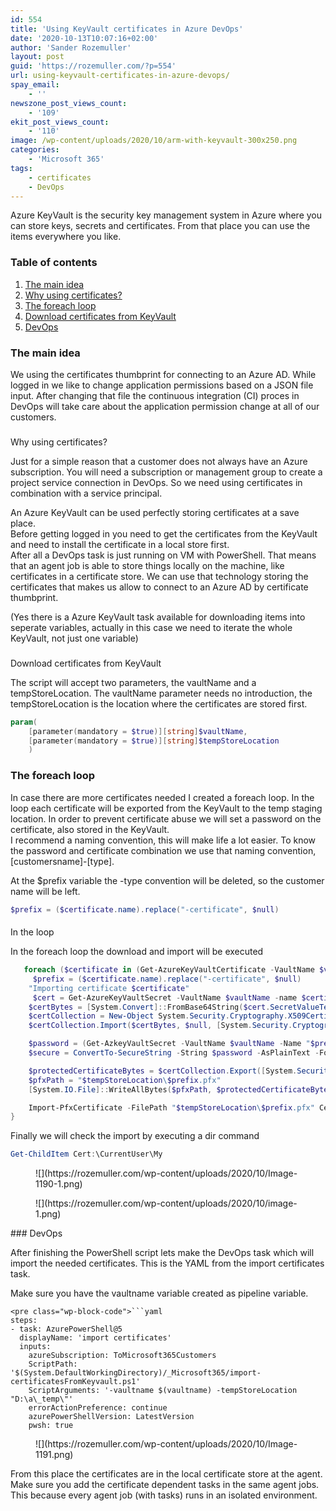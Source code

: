 ```yaml
---
id: 554
title: 'Using KeyVault certificates in Azure DevOps'
date: '2020-10-13T10:07:16+02:00'
author: 'Sander Rozemuller'
layout: post
guid: 'https://rozemuller.com/?p=554'
url: using-keyvault-certificates-in-azure-devops/
spay_email:
    - ''
newszone_post_views_count:
    - '109'
ekit_post_views_count:
    - '110'
image: /wp-content/uploads/2020/10/arm-with-keyvault-300x250.png
categories:
    - 'Microsoft 365'
tags:
    - certificates
    - DevOps
---
```


Azure KeyVault is the security key management system in Azure where you can store keys, secrets and certificates. From that place you can use the items everywhere you like.

### Table of contents

1. [The main idea](#mainidea)
2. [Why using certificates?](#certificates)
3. [The foreach loop](#loop)
4. [Download certificates from KeyVault](#downloadcertificates)
5. [DevOps](#devops)

### The main idea

We using the certificates thumbprint for connecting to an Azure AD. While logged in we like to change application permissions based on a JSON file input. After changing that file the continuous integration (CI) proces in DevOps will take care about the application permission change at all of our customers.

###   
Why using certificates?

Just for a simple reason that a customer does not always have an Azure subscription. You will need a subscription or management group to create a project service connection in DevOps. So we need using certificates in combination with a service principal.

An Azure KeyVault can be used perfectly storing certificates at a save place.   
Before getting logged in you need to get the certificates from the KeyVault and need to install the certificate in a local store first.   
After all a DevOps task is just running on VM with PowerShell. That means that an agent job is able to store things locally on the machine, like certificates in a certificate store. We can use that technology storing the certificates that makes us allow to connect to an Azure AD by certificate thumbprint.

(Yes there is a Azure KeyVault task available for downloading items into seperate variables, actually in this case we need to iterate the whole KeyVault, not just one variable)

###   
Download certificates from KeyVault

The script will accept two parameters, the vaultName and a tempStoreLocation. The vaultName parameter needs no introduction, the tempStoreLocation is the location where the certificates are stored first.

```powershell
param(
    [parameter(mandatory = $true)][string]$vaultName,
    [parameter(mandatory = $true)][string]$tempStoreLocation
    )
```

### The foreach loop

In case there are more certificates needed I created a foreach loop. In the loop each certificate will be exported from the KeyVault to the temp staging location. In order to prevent certificate abuse we will set a password on the certificate, also stored in the KeyVault.   
I recommend a naming convention, this will make life a lot easier. To know the password and certificate combination we use that naming convention, \[customersname\]-\[type\].

At the $prefix variable the -type convention will be deleted, so the customer name will be left.

```powershell
$prefix = ($certificate.name).replace("-certificate", $null)
```

####   
In the loop

In the foreach loop the download and import will be executed

```powershell
   foreach ($certificate in (Get-AzureKeyVaultCertificate -VaultName $vaultName)) {
     $prefix = ($certificate.name).replace("-certificate", $null)
    "Importing certificate $certificate"
     $cert = Get-AzureKeyVaultSecret -VaultName $vaultName -name $certificate.name
    $certBytes = [System.Convert]::FromBase64String($cert.SecretValueText)
    $certCollection = New-Object System.Security.Cryptography.X509Certificates.X509Certificate2Collection
    $certCollection.Import($certBytes, $null, [System.Security.Cryptography.X509Certificates.X509KeyStorageFlags]::Exportable)

    $password = (Get-AzkeyVaultSecret -VaultName $vaultName -Name "$prefix-password").SecretValueText
    $secure = ConvertTo-SecureString -String $password -AsPlainText -Force

    $protectedCertificateBytes = $certCollection.Export([System.Security.Cryptography.X509Certificates.X509ContentType]::Pkcs12, $password)
    $pfxPath = "$tempStoreLocation\$prefix.pfx"
    [System.IO.File]::WriteAllBytes($pfxPath, $protectedCertificateBytes)

    Import-PfxCertificate -FilePath "$tempStoreLocation\$prefix.pfx" Cert:\CurrentUser\My -Password $secure
}
```

Finally we will check the import by executing a dir command

```powershell
Get-ChildItem Cert:\CurrentUser\My
```

<figure class="wp-block-image size-large">![](https://rozemuller.com/wp-content/uploads/2020/10/Image-1190-1.png)</figure><figure class="wp-block-image size-large is-resized">![](https://rozemuller.com/wp-content/uploads/2020/10/image-1.png)</figure>###   
DevOps

After finishing the PowerShell script lets make the DevOps task which will import the needed certificates. This is the YAML from the import certificates task.

Make sure you have the vaultname variable created as pipeline variable.

```
<pre class="wp-block-code">```yaml
steps:
- task: AzurePowerShell@5
  displayName: 'import certificates'
  inputs:
    azureSubscription: ToMicrosoft365Customers
    ScriptPath: '$(System.DefaultWorkingDirectory)/_Microsoft365/import-certificatesFromKeyvault.ps1'
    ScriptArguments: '-vaultname $(vaultname) -tempStoreLocation "D:\a\_temp\"'
    errorActionPreference: continue
    azurePowerShellVersion: LatestVersion
    pwsh: true
```

<figure class="wp-block-image size-large">![](https://rozemuller.com/wp-content/uploads/2020/10/Image-1191.png)</figure>From this place the certificates are in the local certificate store at the agent. Make sure you add the certificate dependent tasks in the same agent jobs. This because every agent job (with tasks) runs in an isolated environment.